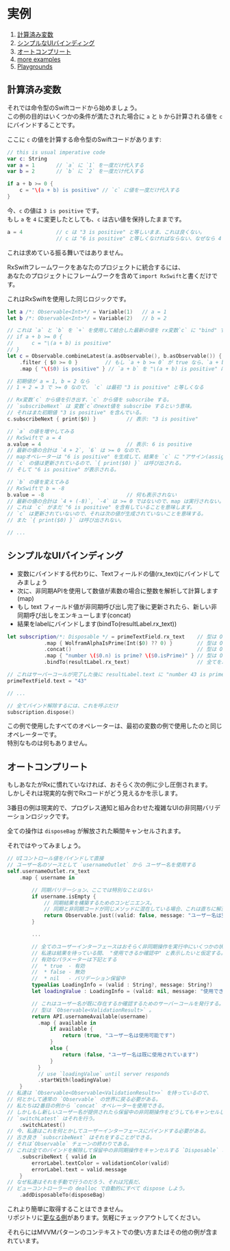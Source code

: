実例
========

1. [計算済み変数](#計算済み変数)
1. [シンプルなUIバインディング](#シンプルなuiバインディング)
1. [オートコンプリート](#オートコンプリート)
1. [more examples](../RxExample)
1. [Playgrounds](Playgrounds.md)

## 計算済み変数

それでは命令型のSwiftコードから始めましょう。  
この例の目的はいくつかの条件が満たされた場合に `a` と `b` から計算される値を `c` にバインドすることです。

ここに `c` の値を計算する命令型のSwiftコードがあります:

```swift
// this is usual imperative code
var c: String
var a = 1       // `a` に `1` を一度だけ代入する
var b = 2       // `b` に `2` を一度だけ代入する

if a + b >= 0 {
    c = "\(a + b) is positive" // `c` に値を一度だけ代入する
}
```

今、`c` の値は `3 is positive` です。  
もし `a` を `4` に変更したとしても、`c` は古い値を保持したままです。

```swift
a = 4           // c は "3 is positive" と等しいまま、これは良くない。
                // c は "6 is positive" と等しくなければならない、なぜなら 4 + 2 = 6 だから
```

これは求めている振る舞いではありません。

RxSwiftフレームワークをあなたのプロジェクトに統合するには、  
あなたのプロジェクトにフレームワークを含めて`import RxSwift`と書くだけです。

これはRxSwiftを使用した同じロジックです。

```swift
let a /*: Observable<Int>*/ = Variable(1)   // a = 1
let b /*: Observable<Int>*/ = Variable(2)   // b = 2

// これは `a` と `b` を `+` を使用して結合した最新の値を rx変数`c` に "bind" する:
// if a + b >= 0 {
//      c = "\(a + b) is positive"
// }
let c = Observable.combineLatest(a.asObservable(), b.asObservable()) { $0 + $1 }
	.filter { $0 >= 0 }         // もし `a + b >= 0` が true なら、`a + b` はmapオペレーターに渡される
	.map { "\($0) is positive" } // `a + b` を "\(a + b) is positive" にマップする

// 初期値が a = 1, b = 2 なら
// 1 + 2 = 3 で >= 0 なので、 `c` は最初 "3 is positive" と等しくなる

// Rx変数`c` から値を引き出す、`c` から値を subscribe する。
// `subscribeNext` は 変数`c`のnext値を subscribe するという意味。
// それはまた初期値 "3 is positive" を含んでいる。
c.subscribeNext { print($0) }          // 表示: "3 is positive"

// `a` の値を増やしてみる
// RxSwiftで a = 4
a.value = 4                            // 表示: 6 is positive
// 最新の値の合計は `4 + 2`, `6` は >= 0 なので、
// mapオペレーターは "6 is positive" を生成して、結果を `c` に "アサイン(assigned)" する。
// `c` の値は更新されているので、`{ print($0) }` は呼び出される。
// そして "6 is positive" が表示される。

// `b` の値を変えてみる
// RxSwiftで b = -8
b.value = -8                           // 何も表示されない
// 最新の値の合計は `4 + (-8)`, `-4` は >= 0 ではないので、map は実行されない。
// これは `c` がまだ "6 is positive" を含有していることを意味します。
// `c` は更新されていないので、それは次の値が生成されていないことを意味する。
// また `{ print($0) }` は呼び出されない。

// ...
```

## シンプルなUIバインディング

* 変数にバインドする代わりに、Textフィールドの値(rx_text)にバインドしてみましょう
* 次に、非同期APIを使用して数値が素数の場合に整数を解析して計算します(map)
* もし text フィールド値が非同期呼び出し完了後に更新されたら、新しい非同期呼び出しをエンキューします(concat)
* 結果をlabelにバインドします(bindTo(resultLabel.rx_text))

```swift
let subscription/*: Disposable */ = primeTextField.rx_text    // 型は Observable<String>
            .map { WolframAlphaIsPrime(Int($0) ?? 0) }        // 型は Observable<Observable<Prime>>
            .concat()                                         // 型は Observable<Prime>
            .map { "number \($0.n) is prime? \($0.isPrime)" } // 型は Observable<String>
            .bindTo(resultLabel.rx_text)                      // 全てをバインド解除するのに使用できるDisposable を返す

// これはサーバーコールが完了した後に resultLabel.text に "number 43 is prime? true" を設定する
primeTextField.text = "43"

// ...

// 全てバインド解除するには、これを呼ぶだけ
subscription.dispose()
```

この例で使用したすべてのオペレーターは、最初の変数の例で使用したのと同じオペレーターです。  
特別なものは何もありません。

## オートコンプリート

もしあなたがRxに慣れていなければ、おそらく次の例に少し圧倒されます。  
しかしそれは現実的な例でRxコードがどう見えるかを示します。

3番目の例は現実的で、プログレス通知と組み合わせた複雑なUIの非同期バリデーションロジックです。

全ての操作は `disposeBag` が解放された瞬間キャンセルされます。

それではやってみましょう。

```swift
// UIコントロール値をバインドして直接
// ユーザー名のソースとして `usernameOutlet` から ユーザー名を使用する
self.usernameOutlet.rx_text
    .map { username in

        // 同期バリテーション、ここでは特別なことはない
        if username.isEmpty {
            // 同期結果を構築するためのコンビニエンス。
            // 同期と非同期コードが同じメソッドに混在している場合、これは直ちに解決された非同期の結果を構築する
            return Observable.just((valid: false, message: "ユーザー名は空にできません"))
        }

        ...

        // 全てのユーザーインターフェースはおそらく非同期操作を実行中にいくつかの状態を表す。
        // 私達は結果を待っている間、 "使用できるか確認中" と表示したいと仮定する。 
        // 有効なパラメーターは下記とする
        //  * true  - 有効
        //  * false - 無効
        //  * nil   - バリデーション保留中
        typealias LoadingInfo = (valid : String?, message: String?)
        let loadingValue : LoadingInfo = (valid: nil, message: "使用できるか確認中 ...")

        // これはユーザー名が既に存在するか確認するためのサーバーコールを発行する。
        // 型は `Observable<ValidationResult>` 。
        return API.usernameAvailable(username)
          .map { available in
              if available {
                  return (true, "ユーザー名は使用可能です")
              }
              else {
                  return (false, "ユーザー名は既に使用されています")
              }
          }
          // use `loadingValue` until server responds
          .startWith(loadingValue)
    }
// 私達は `Observable<Observable<ValidationResult>>` を持っているので、
// 何とかして通常の `Observable` の世界に戻る必要がある。
// 私たちは2番目の例から `concat` オペレーターを使用できる。
// しかしもし新しいユーザー名が提供されたら保留中の非同期操作をどうしてもキャンセルしたい。
// `switchLatest` はそれを行う。
    .switchLatest()
// 今、私達はこれを何とかしてユーザーインターフェースにバインドする必要がある。
// 古き良き `subscribeNext` はそれをすることができる。
// それは`Observable` チェーンの終わりである。
// これは全てのバインドを解除して保留中の非同期操作をキャンセルする `Disposable` オブジェクトを生成する。
    .subscribeNext { valid in
        errorLabel.textColor = validationColor(valid)
        errorLabel.text = valid.message
    }
// なぜ私達はそれを手動で行うのだろう、それは冗長だ、
// ビューコントローラーの dealloc で自動的にすべて dispose しよう。
    .addDisposableTo(disposeBag)
```

これより簡単に取得することはできません。  
リポジトリに[更なる例](../RxExample)があります。気軽にチェックアウトしてください。

それらにはMVVMパターンのコンテキストでの使い方またはその他の例が含まれています。

